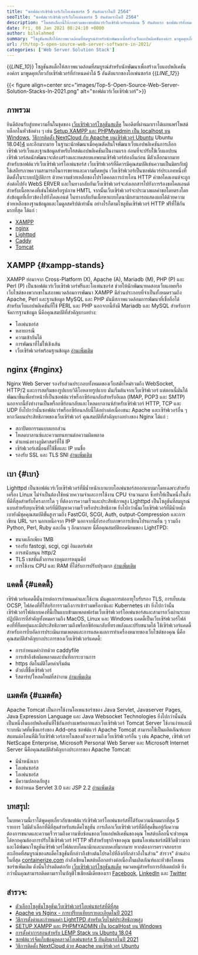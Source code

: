```yaml
---
title: "ซอฟต์แวร์เซิร์ฟเวอร์เว็บโอเพ่นซอร์ส 5 อันดับแรกในปี 2564" 
seoTitle: "ซอฟต์แวร์เซิร์ฟเวอร์เว็บโอเพ่นซอร์ส 5 อันดับแรกในปี 2564" 
description: "โพสต์บล็อกนี้ให้ภาพรวมของซอฟต์แวร์เว็บเซิร์ฟเวอร์ยอดนิยม 5 อันดับแรก ซอฟต์แวร์ทั้งหมดที่ระบุไว้ที่นี่เป็นโฮสต์ตนเองฟรีและมีคุณสมบัติมากมาย" 
date: Fri, 08 Jan 2021 08:24:10 +0000
author: bilalahmed
summary: "โซลูชันสแต็กให้สภาพแวดล้อมที่สมบูรณ์สำหรับนักพัฒนาเพื่อสร้างเว็บแอปพลิเคชันองค์กร มาพูดคุยเกี่ยวกับเซิร์ฟเวอร์ที่กำหนดค่าได้ 5 อันดับแรกของโอเพ่นซอร์ส" 
url: /th/top-5-open-source-web-server-software-in-2021/
categories: ['Web Server Solution Stack']
---
```

{{_LINE_10_}}
  โซลูชันสแต็กให้สภาพแวดล้อมที่สมบูรณ์สำหรับนักพัฒนาเพื่อสร้างเว็บแอปพลิเคชันองค์กร มาพูดคุยเกี่ยวกับเซิร์ฟเวอร์ที่กำหนดค่าได้ 5 อันดับแรกของโอเพ่นซอร์ส
{{_LINE_12_}}

{{< figure align=center src="images/Top-5-Open-Source-Web-Server-Solution-Stacks-In-2021.png" alt="ซอฟต์แวร์เว็บเซิร์ฟเวอร์">}}


## ภาพรวม
ยินดีต้อนรับสู่บทความอื่นในชุดของ [เว็บเซิร์ฟเวอร์โซลูชันสแต็ค][1] ในอดีตที่ผ่านมาเราได้เผยแพร่โพสต์บล็อกในหัวข้อต่าง ๆ เช่น [Setup XAMPP และ PHPMyadmin เป็น localhost บน Windows][2], [วิธีการติดตั้ง NextCloud กับ Apache บนเซิร์ฟเวอร์ Ubuntu][3] Ubuntu 18.04][4] และอีกมากมาย ในฐานะนักพัฒนาเมื่อคุณตัดสินใจพัฒนาเว็บแอปพลิเคชันการเลือกเซิร์ฟเวอร์เว็บและฐานข้อมูลสำหรับโฮสต์แอปพลิเคชันเป็นงานแรก ก่อนที่จะปรับใช้เว็บแอปบนเซิร์ฟเวอร์สดนักพัฒนาจะต้องสร้างและทดสอบแอพบนเซิร์ฟเวอร์ท้องถิ่นก่อน มีตัวเลือกมากมายสำหรับซอฟต์แวร์เว็บเซิร์ฟเวอร์โอเพ่นซอร์ส เว็บเซิร์ฟเวอร์ที่ดีควรมีคุณสมบัติเช่นความเป็นมิตรกับผู้ใช้เสถียรภาพความสามารถในการขยายและความยืดหยุ่น
เว็บเซิร์ฟเวอร์เป็นซอฟต์แวร์ประเภทหนึ่งที่ติดตั้งในระบบปฏิบัติการ ด้วยความช่วยเหลือของโปรโตคอลการถ่ายโอน HTTP คำขอไคลเอนต์จะถูกส่งต่อไปยัง WebS ERVER และในทางกลับกันเว็บเซิร์ฟเวอร์จะส่งเอกสารไปยังการร้องขอไคลเอนต์ สำหรับเนื้อหาคงที่เช่นไฟล์หรือรูปภาพ HMTL จากนั้นเว็บเซิร์ฟเวอร์จะประมวลผลคำขอโดยตรงโดยส่งข้อมูลที่เกี่ยวข้องไปยังไคลเอนต์ ในทางกลับกันเนื้อหาแบบไดนามิกสามารถแสดงผลได้ด้วยความช่วยเหลือของฐานข้อมูลและโมดูลสคริปต์เท่านั้น อย่างไรก็ตามโซลูชันเซิร์ฟเวอร์ HTTP ฟรีที่ใช้กันมากที่สุด ได้แก่ :
  * [XAMPP][5]
  * [nginx][6]
  * [Lighttpd][7]
  * [Caddy][8]
  * [Tomcat][9]

## XAMPP {#xampp-stands}

XAMPP ย่อมาจาก Cross-Platform (X), Apache (A), Mariadb (M), PHP (P) และ Perl (P) เป็นซอฟต์แวร์เว็บเซิร์ฟเวอร์ฟรีและโอเพ่นซอร์ส ช่วยให้นักพัฒนาทดสอบเว็บแอพหรือเว็บไซต์ของพวกเขาในสภาพแวดล้อมการพัฒนา XAMPP มีส่วนประกอบที่จำเป็นทั้งหมดรวมถึง Apache, Perl และฐานข้อมูล MySQL และ PHP มันมีสภาพแวดล้อมการพัฒนาที่เชื่อถือได้สำหรับเว็บแอปพลิเคชันที่ใช้ PERL และ PHP นอกจากนี้ยังมี Mariadb และ MySQL สำหรับการจัดการฐานข้อมูล นี่คือคุณสมบัติที่สำคัญบางอย่าง:
  * โอเพ่นซอร์ส
  * หลายกรณี
  * ความเข้ากันได้
  * การพัฒนาที่ไม่ใช่เชิงเส้น
  * เว็บเซิร์ฟเวอร์พร้อมฐานข้อมูล
[อ่านเพิ่มเติม][10]

## nginx {#nginx}

Nginx Web Server รองรับส่วนประกอบทั้งหมดของเว็บสมัยใหม่รวมถึง WebSocket, HTTP/2 และการสตรีมของรูปแบบวิดีโอหลายรูปแบบ มันเริ่มต้นจากเว็บเซิร์ฟเวอร์ แต่ตอนนี้มันได้พัฒนาขึ้นเพื่อทำหน้าที่เป็นซอฟต์แวร์พร็อกซีย้อนกลับสำหรับอีเมล (IMAP, POP3 และ SMTP) นอกจากนี้ยังทำงานเป็นพร็อกซีย้อนกลับและโหลดบาลานซ์สำหรับเซิร์ฟเวอร์ HTTP, TCP และ UDP ยิ่งไปกว่านั้นซอฟต์แวร์พร็อกซีย้อนกลับนี้ได้อย่างต่อเนื่องชนะ Apache และเซิร์ฟเวอร์อื่น ๆ หากวัดบนประสิทธิภาพของเว็บเซิร์ฟเวอร์ คุณสมบัติที่สำคัญบางอย่างของ Nginx ได้แก่ :
  * สถาปัตยกรรมแบบแยกส่วน
  * โหลดบาลานซ์และความทนทานต่อความผิดพลาด
  * ตำแหน่งทางภูมิศาสตร์ที่ใช้ IP
  * เซิร์ฟเวอร์เสมือนที่ใช้ชื่อและ IP บนชื่อ
  * รองรับ SSL และ TLS SNI
[อ่านเพิ่มเติม][11]

## เบา {#เบา}

Lighttpd เป็นซอฟต์แวร์เว็บเซิร์ฟเวอร์ที่มีน้ำหนักเบาแบบโอเพ่นซอร์สออกแบบมาโดยเฉพาะสำหรับเครื่อง Linux ไม่จำเป็นต้องใช้หน่วยความจำและการใช้งาน CPU จำนวนมาก ซึ่งทำให้เป็นหนึ่งในสิ่งที่ดีที่สุดสำหรับโครงการใด ๆ ที่ต้องการความเร็วและประสิทธิภาพสูง Lighttpd เป็นโซลูชันที่สมบูรณ์แบบสำหรับทุกเซิร์ฟเวอร์ที่มีปัญหาความเร็วหรือประสิทธิภาพ ยิ่งไปกว่านั้นเว็บเซิร์ฟเวอร์ที่มีน้ำหนักเบายังมีชุดคุณสมบัติขั้นสูงรวมถึง FastCGI, SCGI, Auth, output-Compression และการเขียน URL ฯลฯ นอกเหนือจาก PHP นอกจากนี้ยังรองรับภาษาการเขียนโปรแกรมอื่น ๆ รวมถึง Python, Perl, Ruby และอื่น ๆ อีกมากมาย นี่คือคุณสมบัติยอดนิยมของ LightTPD:
  * ขนาดเล็กเพียง 1MB
  * รองรับ fastcgi, scgi, cgi อินเตอร์เฟส
  * การสนับสนุน http/2
  * TLS เซสชันตั๋วการควบคุมการหมุนคีย์
  * การใช้งาน CPU และ RAM ที่ได้รับการปรับปรุงมาก
[อ่านเพิ่มเติม][12]

## แคดดี้ {#แคดดี้}

เซิร์ฟเวอร์แคดดี้นั้นง่ายต่อการกำหนดค่าและใช้งาน มันดูแลการต่ออายุใบรับรอง TLS, การเย็บเล่ม OCSP, ไฟล์คงที่ที่ให้บริการรวมถึงการเข้าร่วมพร็อกซ์และ Kubernetes เข้า ยิ่งไปกว่านั้นเซิร์ฟเวอร์ไฟล์แบบคงที่นี้เป็นแบบข้ามแพลตฟอร์มเว็บเซิร์ฟเวอร์โอเพ่นซอร์สและสามารถวิ่งผ่านระบบปฏิบัติการที่สำคัญทั้งหมดรวมถึง MacOS, Linux และ Windows แคดดี้เป็นเว็บเซิร์ฟเวอร์ไฟล์คงที่ที่ยืดหยุ่นและมีประสิทธิภาพรวมถึงพร็อกซีย้อนกลับที่ทรงพลังและปรับขนาดได้ ใช้เซิร์ฟเวอร์แคดดี้สำหรับการบีบอัดการประเมินเทมเพลตและการแสดงผลการทำเครื่องหมายของเว็บไซต์ของคุณ นี่คือคุณสมบัติสำคัญบางประการของเว็บเซิร์ฟเวอร์แคดดี้:
  * การกำหนดค่าง่ายด้วย caddyfile
  * การเข้าถึงข้อผิดพลาดและบันทึกกระบวนการ
  * https อัตโนมัติโดยค่าเริ่มต้น
  * ตัวบ่งชี้ชื่อเซิร์ฟเวอร์
  * รีสตาร์ท/โหลดใหม่ที่สง่างาม
[อ่านเพิ่มเติม][13]

## แมตคัต {#แมตคัต}

Apache Tomcat เป็นการใช้งานโอเพนซอร์ซของ Java Servlet, Javaserver Pages, Java Expression Language และ Java Websocket Technologies ยิ่งไปกว่านั้นมันเป็นหนึ่งในแอปพลิเคชันที่ใช้กันอย่างแพร่หลายและเว็บเซิร์ฟเวอร์ Tomcat Server ใช้งานง่ายและมีระบบนิเวศที่แข็งแกร่งของ Add-ons ซอฟต์แวร์ Apache Tomcat สามารถใช้เป็นผลิตภัณฑ์แบบสแตนด์อโลนที่มีเว็บเซิร์ฟเวอร์ภายในของตัวเองรวมถึงเว็บเซิร์ฟเวอร์อื่น ๆ เช่น Apache, เซิร์ฟเวอร์ NetScape Enterprise, Microsoft Personal Web Server และ Microsoft Internet Server นี่คือคุณสมบัติสำคัญบางประการของ Apache Tomcat:
  * มีน้ำหนักเบา
  * โอเพ่นซอร์ส
  * โอเพ่นซอร์ส
  * มีความปลอดภัยสูง
  * ข้อกำหนด Servlet 3.0 และ JSP 2.2
[อ่านเพิ่มเติม][14]

## บทสรุป:
ในบทความนี้เราได้พูดคุยเกี่ยวกับซอฟต์แวร์เซิร์ฟเวอร์โอเพ่นซอร์สที่ได้รับความนิยมมากที่สุด 5 รายการ ไม่มีตัวเลือกที่ดีที่สุดสำหรับสแต็คโซลูชัน การเลือกเว็บเซิร์ฟเวอร์ที่ดีที่สุดขึ้นอยู่กับความต้องการขนาดและความเร็วรวมถึงความซับซ้อนของเว็บแอปพลิเคชันของคุณ โพสต์บล็อกนี้จะช่วยคุณได้หากคุณต้องการปรับใช้เซิร์ฟเวอร์ HTTP ฟรีสำหรับธุรกิจของคุณ ชุมชนโอเพ่นซอร์สมีชีวิตชีวามากและได้พัฒนาโซลูชันเซิร์ฟเวอร์ไฟล์แบบไดนามิกและแบบคงที่มากมาย หากต้องการตรวจสอบรายละเอียดที่สมบูรณ์ของสแต็คโซลูชันที่กล่าวถึงข้างต้นโปรดไปที่ลิงก์ที่กล่าวถึงในส่วน“ สำรวจ” ด้านล่าง
ในที่สุด [containerize.com][15] กำลังเขียนโพสต์บล็อกอย่างต่อเนื่องในผลิตภัณฑ์และหัวข้อโอเพนซอร์ซเพิ่มเติม ดังนั้นโปรดติดต่อกับ [][16][เว็บเซิร์ฟเวอร์โซลูชันสแต็ค][1] หมวดหมู่สำหรับการอัปเดตปกติ ยิ่งกว่านั้นคุณสามารถติดตามเราในบัญชีโซเชียลมีเดียของเรา [Facebook][17], [LinkedIn][18] และ [Twitter][19]

## สำรวจ:
  * [ตัวเลือกโซลูชันโซลูชันเว็บเซิร์ฟเวอร์โอเพ่นซอร์สที่ดีที่สุด][20]
  * [Apache vs Nginx - การเปรียบเทียบรายละเอียดในปี 2021][21]
  * [วิธีการตั้งค่าและกำหนดค่า LightTPD สำหรับเว็บไซต์ประสิทธิภาพสูง][22]
  * [SETUP XAMPP และ PHPMYADMIN เป็น localHost บน Windows][2]
  * [การตั้งค่าการสอนสำหรับ LEMP Stack บน Ubuntu 18.04][4]
  * [ซอฟต์แวร์จัดเก็บข้อมูลคลาวด์โอเพ่นซอร์ส 5 อันดับแรกในปี 2021][23]
  * [วิธีการติดตั้ง NextCloud ด้วย Apache บนเซิร์ฟเวอร์ Ubuntu][3]



 [1]: https://products.containerize.com/solution-stack/
 [2]: https://blog.containerize.com/database-management-software/how-to-setup-xampp-and-phpmyadmin-as-localhost-on-windows/
 [3]: https://blog.containerize.com/backup-and-sync-software/how-to-install-nextcloud-with-apache-on-ubuntu-server/
 [4]: https://blog.containerize.com/web-server-solution-stack/setup-tutorial-for-lemp-stack-on-ubuntu-18-04/
 [5]: #xampp-stands
 [6]: #NGINX
 [7]: #Lighttpd
 [8]: #Caddy
 [9]: #Tomcat
 [10]: https://products.containerize.com/solution-stack/xampp
 [11]: https://products.containerize.com/solution-stack/nginx
 [12]: https://products.containerize.com/solution-stack/lighttpd
 [13]: https://products.containerize.com/solution-stack/caddy
 [14]: https://products.containerize.com/solution-stack/tomcat
 [15]: https://www.containerize.com/
 [16]: https://products.containerize.com/video-editing-software
 [17]: https://web.facebook.com/containerize
 [18]: https://www.linkedin.com/company/containerize/
 [19]: https://twitter.com/containerize_co
 [20]: https://products.containerize.com/solution-stack
 [21]: https://blog.containerize.com/2021/02/26/apache-vs-nginx-detailed-comparison-in-2021/
 [22]: https://blog.containerize.com/2020/12/16/setup-and-configure-lighttpd-web-server-for-high-performance-websites/
 [23]: https://blog.containerize.com/backup-and-sync-software/top-5-open-source-cloud-storage-software-in-2021/
